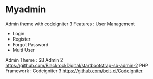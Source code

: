 # Myadmin
Admin theme with codeigniter 3
Features :
User Management
- Login 
- Register 
- Forgot Password
- Multi User


Admin Theme   : SB Admin 2 https://github.com/BlackrockDigital/startbootstrap-sb-admin-2 
PHP Framework : Codeigniter 3 https://github.com/bcit-ci/CodeIgniter

